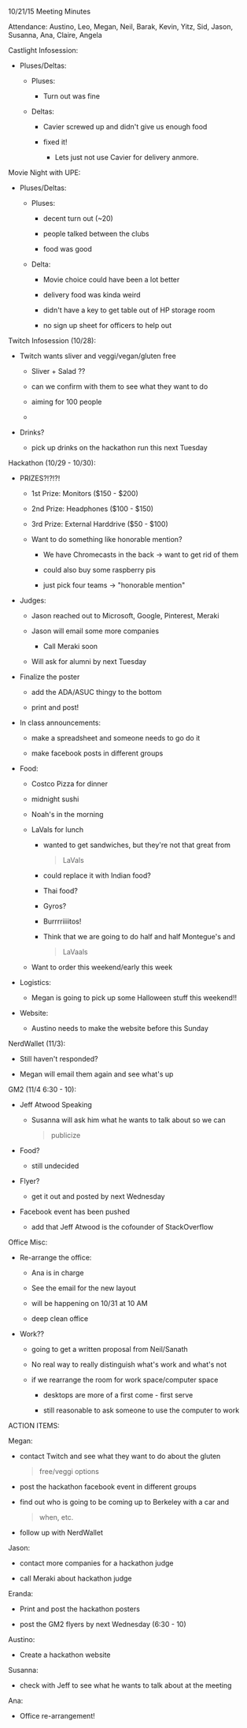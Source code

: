 10/21/15 Meeting Minutes

Attendance: Austino, Leo, Megan, Neil, Barak, Kevin, Yitz, Sid, Jason,
Susanna, Ana, Claire, Angela

Castlight Infosession:

-   Pluses/Deltas:

    -   Pluses:

        -   Turn out was fine

    -   Deltas:

        -   Cavier screwed up and didn't give us enough food

        -   fixed it!

            -   Lets just not use Cavier for delivery anmore.

Movie Night with UPE:

-   Pluses/Deltas:

    -   Pluses:

        -   decent turn out (\~20)

        -   people talked between the clubs

        -   food was good

    -   Delta:

        -   Movie choice could have been a lot better

        -   delivery food was kinda weird

        -   didn't have a key to get table out of HP storage room

        -   no sign up sheet for officers to help out

Twitch Infosession (10/28):

-   Twitch wants sliver and veggi/vegan/gluten free

    -   Sliver + Salad ??

    -   can we confirm with them to see what they want to do

    -   aiming for 100 people

    -   

-   Drinks?

    -   pick up drinks on the hackathon run this next Tuesday

Hackathon (10/29 - 10/30):

-   PRIZES?!?!?!

    -   1st Prize: Monitors (\$150 - \$200)

    -   2nd Prize: Headphones (\$100 - \$150)

    -   3rd Prize: External Harddrive (\$50 - \$100)

    -   Want to do something like honorable mention?

        -   We have Chromecasts in the back -\> want to get rid of them

        -   could also buy some raspberry pis

        -   just pick four teams -\> "honorable mention"

-   Judges:

    -   Jason reached out to Microsoft, Google, Pinterest, Meraki

    -   Jason will email some more companies

        -   Call Meraki soon

    -   Will ask for alumni by next Tuesday

-   Finalize the poster

    -   add the ADA/ASUC thingy to the bottom

    -   print and post!

-   In class announcements:

    -   make a spreadsheet and someone needs to go do it

    -   make facebook posts in different groups

-   Food:

    -   Costco Pizza for dinner

    -   midnight sushi

    -   Noah's in the morning

    -   LaVals for lunch

        -   wanted to get sandwiches, but they're not that great from
            > LaVals

        -   could replace it with Indian food?

        -   Thai food?

        -   Gyros?

        -   Burrrriiiitos!

        -   Think that we are going to do half and half Montegue's and
            > LaVaals

    -   Want to order this weekend/early this week

-   Logistics:

    -   Megan is going to pick up some Halloween stuff this weekend!!

-   Website:

    -   Austino needs to make the website before this Sunday

NerdWallet (11/3):

-   Still haven't responded?

-   Megan will email them again and see what's up

GM2 (11/4 6:30 - 10):

-   Jeff Atwood Speaking

    -   Susanna will ask him what he wants to talk about so we can
        > publicize

-   Food?

    -   still undecided

-   Flyer?

    -   get it out and posted by next Wednesday

-   Facebook event has been pushed

    -   add that Jeff Atwood is the cofounder of StackOverflow

Office Misc:

-   Re-arrange the office:

    -   Ana is in charge

    -   See the email for the new layout

    -   will be happening on 10/31 at 10 AM

    -   deep clean office

-   Work??

    -   going to get a written proposal from Neil/Sanath

    -   No real way to really distinguish what's work and what's not

    -   if we rearrange the room for work space/computer space

        -   desktops are more of a first come - first serve

        -   still reasonable to ask someone to use the computer to work

ACTION ITEMS:

Megan:

-   contact Twitch and see what they want to do about the gluten
    > free/veggi options

-   post the hackathon facebook event in different groups

-   find out who is going to be coming up to Berkeley with a car and
    > when, etc.

-   follow up with NerdWallet

Jason:

-   contact more companies for a hackathon judge

-   call Meraki about hackathon judge

Eranda:

-   Print and post the hackathon posters

-   post the GM2 flyers by next Wednesday (6:30 - 10)

Austino:

-   Create a hackathon website

Susanna:

-   check with Jeff to see what he wants to talk about at the meeting

Ana:

-   Office re-arrangement!
